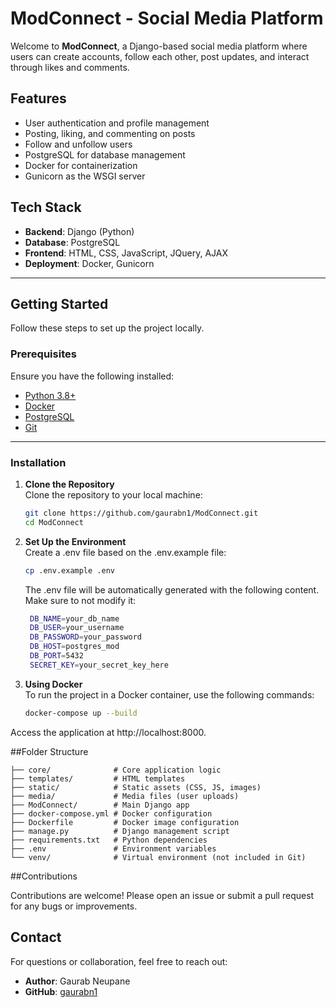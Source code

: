 # ModConnect - Social Media Platform

Welcome to **ModConnect**, a Django-based social media platform where users can create accounts, follow each other, post updates, and interact through likes and comments.

## Features

- User authentication and profile management
- Posting, liking, and commenting on posts
- Follow and unfollow users
- PostgreSQL for database management
- Docker for containerization
- Gunicorn as the WSGI server

## Tech Stack

- **Backend**: Django (Python)
- **Database**: PostgreSQL
- **Frontend**: HTML, CSS, JavaScript, JQuery, AJAX
- **Deployment**: Docker, Gunicorn

---

## Getting Started

Follow these steps to set up the project locally.

### Prerequisites

Ensure you have the following installed:

- [Python 3.8+](https://www.python.org/downloads/)
- [Docker](https://www.docker.com/)
- [PostgreSQL](https://www.postgresql.org/)
- [Git](https://git-scm.com/)

---

### Installation

1. **Clone the Repository**  
   Clone the repository to your local machine:
   ```bash
   git clone https://github.com/gaurabn1/ModConnect.git
   cd ModConnect
   ```
   
2. **Set Up the Environment**  
   Create a .env file based on the .env.example file:
   ```bash
   cp .env.example .env
   ```
  
   The .env file will be automatically generated with the following content. Make sure to not modify it:
   ```bash  
    DB_NAME=your_db_name
    DB_USER=your_username
    DB_PASSWORD=your_password
    DB_HOST=postgres_mod
    DB_PORT=5432
    SECRET_KEY=your_secret_key_here
   ```

3. **Using Docker**  
   To run the project in a Docker container, use the following commands:
   ```bash
   docker-compose up --build
   ```
   
 Access the application at http://localhost:8000.

##Folder Structure
  ```
  ├── core/              # Core application logic
  ├── templates/         # HTML templates
  ├── static/            # Static assets (CSS, JS, images)
  ├── media/             # Media files (user uploads)
  ├── ModConnect/        # Main Django app
  ├── docker-compose.yml # Docker configuration
  ├── Dockerfile         # Docker image configuration
  ├── manage.py          # Django management script
  ├── requirements.txt   # Python dependencies
  ├── .env               # Environment variables
  └── venv/              # Virtual environment (not included in Git)
  ```
##Contributions

Contributions are welcome! Please open an issue or submit a pull request for any bugs or improvements.

## Contact

For questions or collaboration, feel free to reach out:

- **Author**: Gaurab Neupane
- **GitHub**: [gaurabn1](https://github.com/gaurabn1)

  
